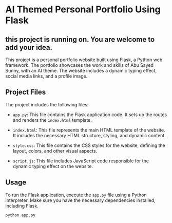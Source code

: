 # AI Themed Personal Portfolio Using Flask
## this project is running on. You are welcome to add your idea.

This project is a personal portfolio website built using Flask, a Python web framework. The portfolio showcases the work and skills of Abu Sayed Sunny, with an AI theme. The website includes a dynamic typing effect, social media links, and a profile image.

## Project Files

The project includes the following files:

- `app.py`: This file contains the Flask application code. It sets up the routes and renders the `index.html` template.

- `index.html`: This file represents the main HTML template of the website. It includes the necessary HTML structure, styling, and dynamic content.

- `style.css`: This file contains the CSS styles for the website, defining the layout, colors, and other visual aspects.

- `script.js`: This file includes JavaScript code responsible for the dynamic typing effect on the website.

## Usage

To run the Flask application, execute the `app.py` file using a Python interpreter. Make sure you have the necessary dependencies installed, including Flask.

```bash
python app.py



